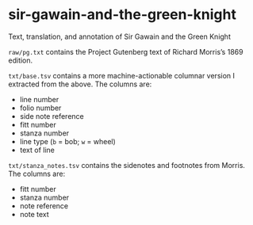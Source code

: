 # sir-gawain-and-the-green-knight

Text, translation, and annotation of Sir Gawain and the Green Knight

`raw/pg.txt` contains the Project Gutenberg text of Richard Morris’s 1869 edition.

`txt/base.tsv` contains a more machine-actionable columnar version I extracted from the above. The columns are:

- line number
- folio number
- side note reference
- fitt number
- stanza number
- line type (`b` = bob; `w` = wheel)
- text of line

`txt/stanza_notes.tsv` contains the sidenotes and footnotes from Morris. The columns are:

- fitt number
- stanza number
- note reference
- note text
